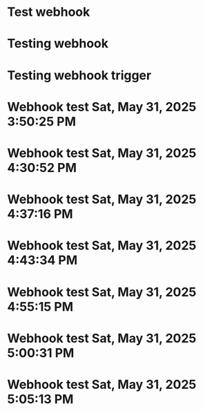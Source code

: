 # Test webhook
# Testing webhook
# Testing webhook trigger
# Webhook test Sat, May 31, 2025  3:50:25 PM
# Webhook test Sat, May 31, 2025  4:30:52 PM
# Webhook test Sat, May 31, 2025  4:37:16 PM
# Webhook test Sat, May 31, 2025  4:43:34 PM
# Webhook test Sat, May 31, 2025  4:55:15 PM
# Webhook test Sat, May 31, 2025  5:00:31 PM
# Webhook test Sat, May 31, 2025  5:05:13 PM
